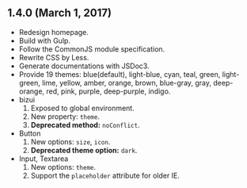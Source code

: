 ## 1.4.0 (March 1, 2017)

* Redesign homepage.
* Build with Gulp.
* Follow the CommonJS module specification.
* Rewrite CSS by Less.
* Generate documentations with JSDoc3.
* Provide 19 themes: blue(default), light-blue, cyan, teal, green, light-green, lime, yellow, amber, orange, brown, blue-gray, gray, deep-orange, red, pink, purple, deep-purple, indigo.
* bizui
  1. Exposed to global environment.
  2. New property: `theme`.
  3. **Deprecated method:** `noConflict`.
* Button
  1. New options: `size`, `icon`.
  2. **Deprecated theme option:** `dark`.
* Input, Textarea
  1. New options: `theme`.
  2. Support the `placeholder` attribute for older IE.
